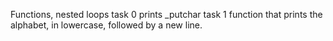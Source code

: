 Functions, nested loops
task 0 prints _putchar
task 1  function that prints the alphabet, in lowercase, followed by a new line.
